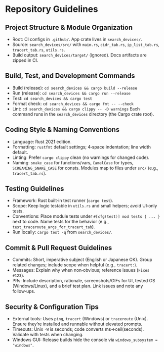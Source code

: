 # Repository Guidelines

## Project Structure & Module Organization
- Root: CI configs in `.github/`. App crate lives in `search_devices/`.
- Source: `search_devices/src/` with `main.rs`, `cidr_tab.rs`, `ip_list_tab.rs`, `tracert_tab.rs`, `utils.rs`.
- Build output: `search_devices/target/` (ignored). Docs artifacts are zipped in CI.

## Build, Test, and Development Commands
- Build (release): `cd search_devices && cargo build --release`
- Run (release): `cd search_devices && cargo run --release`
- Test: `cd search_devices && cargo test`
- Format check: `cd search_devices && cargo fmt -- --check`
- Lint: `cd search_devices && cargo clippy -- -D warnings`
Each command runs in the `search_devices` directory (the Cargo crate root).

## Coding Style & Naming Conventions
- Language: Rust 2021 edition.
- Formatting: `rustfmt` default settings; 4‑space indentation; line width default.
- Linting: Prefer `cargo clippy` clean (no warnings for changed code).
- Naming: `snake_case` for functions/vars, `CamelCase` for types, `SCREAMING_SNAKE_CASE` for consts. Modules map to files under `src/` (e.g., `tracert_tab.rs`).

## Testing Guidelines
- Framework: Rust built‑in test runner (`cargo test`).
- Scope: Keep logic testable in `utils.rs` and small helpers; avoid UI‑only tests.
- Conventions: Place module tests under `#[cfg(test)] mod tests { ... }` next to code. Name tests for the behavior (e.g., `test_traceroute_args_for_tracert_tab`).
- Run locally: `cargo test -q` from `search_devices/`.

## Commit & Pull Request Guidelines
- Commits: Short, imperative subject (English or Japanese OK). Group related changes; include scope when helpful (e.g., `tracert:`).
- Messages: Explain why when non‑obvious; reference issues (`Fixes #123`).
- PRs: Include description, rationale, screenshots/GIFs for UI, tested OS (Windows/Linux), and a brief test plan. Link issues and note any follow‑ups.

## Security & Configuration Tips
- External tools: Uses `ping`, `tracert` (Windows) or `traceroute` (Unix). Ensure they’re installed and runnable without elevated prompts.
- Timeouts: Unix `-W` is seconds; code converts ms→ceil(seconds). Validate with tests when changing.
- Windows GUI: Release builds hide the console via `windows_subsystem = "windows"`.


